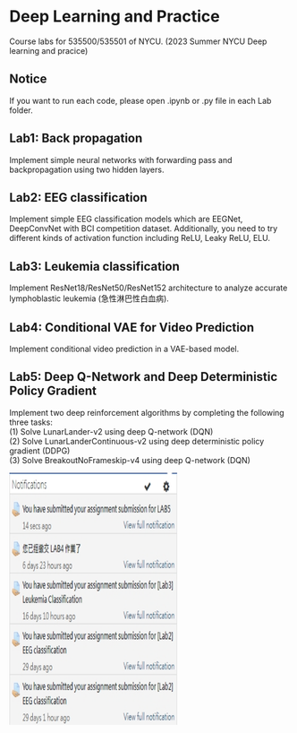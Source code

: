# Deep Learning and Practice

Course labs for 535500/535501 of NYCU.
(2023 Summer NYCU Deep learning and pracice)

## Notice 
If you want to run each code, please open .ipynb or .py file in each Lab folder.

## Lab1: Back propagation
Implement simple neural networks with forwarding pass and backpropagation using two hidden layers.

## Lab2: EEG classification
Implement simple EEG classification models which are EEGNet, DeepConvNet with BCI competition dataset. Additionally, you need to try different kinds of activation function including ReLU, Leaky ReLU, ELU.

## Lab3: Leukemia classification
Implement ResNet18/ResNet50/ResNet152 architecture to analyze accurate lymphoblastic leukemia (急性淋巴性白血病).

## Lab4: Conditional VAE for Video Prediction
Implement conditional video prediction in a VAE-based model.

## Lab5: Deep Q-Network and Deep Deterministic Policy Gradient
Implement two deep reinforcement algorithms by completing the following three tasks:  
(1) Solve LunarLander-v2 using deep Q-network (DQN)  
(2) Solve LunarLanderContinuous-v2 using deep deterministic policy gradient (DDPG)  
(3) Solve BreakoutNoFrameskip-v4 using deep Q-network (DQN)  

<img src="https://github.com/frankkn/NYCU_DLP/blob/master/Lab5_DQN_DDPG/images/HW.jpg" width="300" height="450" alt="交作業大學">